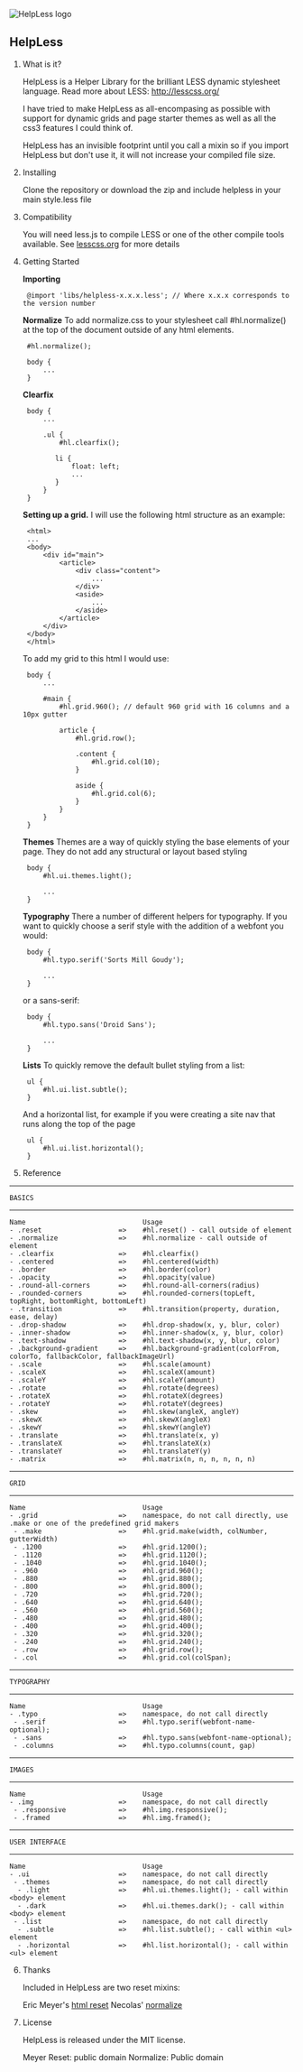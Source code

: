 ![HelpLess logo](http://m6tt.github.com/HelpLess/img/logo.png)

## HelpLess ##

1. What is it?

    HelpLess is a Helper Library for the brilliant LESS dynamic stylesheet language.
    Read more about LESS: http://lesscss.org/
  
    I have tried to make HelpLess as all-encompasing as possible with support for dynamic grids and page starter themes as well as all the css3 features I could think of.
    
    HelpLess has an invisible footprint until you call a mixin so if you import HelpLess but don't use it, it will not increase your compiled file size.

2. Installing

    Clone the repository or download the zip and include helpless in your main style.less file

3. Compatibility

    You will need less.js to compile LESS or one of the other compile tools available. See [lesscss.org](http://lesscss.org) for more details
    
4. Getting Started
    
    **Importing**

        @import 'libs/helpless-x.x.x.less'; // Where x.x.x corresponds to the version number


    **Normalize**
    To add normalize.css to your stylesheet call #hl.normalize() at the top of the document outside of any html elements.
    
        #hl.normalize();
        
        body {
            ...
        }
        
    **Clearfix**
    
        body {
            ...
            
            .ul {
                #hl.clearfix();
                
               li {
                   float: left;
                   ...
               }
            }
        }
    
    
    **Setting up a grid.**
    I will use the following html structure as an example:
    
        <html>
        ...
        <body>
            <div id="main">
                <article>
                    <div class="content">
                        ...
                    </div>
                    <aside>
                        ...
                    </aside>
                </article>
            </div>
        </body>
        </html>
        
    To add my grid to this html I would use:
    
        body {
            ...
            
            #main {
                #hl.grid.960(); // default 960 grid with 16 columns and a 10px gutter
                
                article {
                    #hl.grid.row();
                    
                    .content {
                        #hl.grid.col(10);
                    }
                    
                    aside {
                        #hl.grid.col(6);
                    }
                }
            }
        }
        
        
    **Themes**
    Themes are a way of quickly styling the base elements of your page. They do not add any structural or layout based styling
    
        body {
            #hl.ui.themes.light();
            
            ...
        }
        
        
    **Typography**
    There a number of different helpers for typography. If you want to quickly choose a serif style with the addition of a webfont you would:
    
        body {
            #hl.typo.serif('Sorts Mill Goudy');
            
            ...
        }
        
    or a sans-serif:
    
        body {
            #hl.typo.sans('Droid Sans');
            
            ...
        }
        
        
    **Lists**
    To quickly remove the default bullet styling from a list:
    
        ul {
            #hl.ui.list.subtle();
        }
    
    And a horizontal list, for example if you were creating a site nav that runs along the top of the page
    
        ul {
            #hl.ui.list.horizontal();
        }
       
    
    
    
5. Reference

  ------------------------------------------------------------------------------
    BASICS                    
  ------------------------------------------------------------------------------
    Name                             Usage
    - .reset                   =>    #hl.reset() - call outside of element
    - .normalize               =>    #hl.normalize - call outside of element
    - .clearfix                =>    #hl.clearfix()
    - .centered                =>    #hl.centered(width)
    - .border                  =>    #hl.border(color)
    - .opacity                 =>    #hl.opacity(value)
    - .round-all-corners       =>    #hl.round-all-corners(radius)
    - .rounded-corners         =>    #hl.rounded-corners(topLeft, topRight, bottomRight, bottomLeft)
    - .transition              =>    #hl.transition(property, duration, ease, delay)
    - .drop-shadow             =>    #hl.drop-shadow(x, y, blur, color)
    - .inner-shadow            =>    #hl.inner-shadow(x, y, blur, color)
    - .text-shadow             =>    #hl.text-shadow(x, y, blur, color)
    - .background-gradient     =>    #hl.background-gradient(colorFrom, colorTo, fallbackColor, fallbackImageUrl)
    - .scale                   =>    #hl.scale(amount)
    - .scaleX                  =>    #hl.scaleX(amount)
    - .scaleY                  =>    #hl.scaleY(amount)
    - .rotate                  =>    #hl.rotate(degrees)
    - .rotateX                 =>    #hl.rotateX(degrees)
    - .rotateY                 =>    #hl.rotateY(degrees)
    - .skew                    =>    #hl.skew(angleX, angleY)
    - .skewX                   =>    #hl.skewX(angleX)
    - .skewY                   =>    #hl.skewY(angleY)
    - .translate               =>    #hl.translate(x, y)
    - .translateX              =>    #hl.translateX(x)
    - .translateY              =>    #hl.translateY(y)
    - .matrix                  =>    #hl.matrix(n, n, n, n, n, n)

  ------------------------------------------------------------------------------
    GRID                       
  ------------------------------------------------------------------------------
    Name                             Usage
    - .grid                    =>    namespace, do not call directly, use .make or one of the predefined grid makers
     - .make                   =>    #hl.grid.make(width, colNumber, gutterWidth)
     - .1200                   =>    #hl.grid.1200();
     - .1120                   =>    #hl.grid.1120();
     - .1040                   =>    #hl.grid.1040();
     - .960                    =>    #hl.grid.960();
     - .880                    =>    #hl.grid.880();
     - .800                    =>    #hl.grid.800();
     - .720                    =>    #hl.grid.720();
     - .640                    =>    #hl.grid.640();
     - .560                    =>    #hl.grid.560();
     - .480                    =>    #hl.grid.480();
     - .400                    =>    #hl.grid.400();
     - .320                    =>    #hl.grid.320();
     - .240                    =>    #hl.grid.240();
     - .row                    =>    #hl.grid.row();
     - .col                    =>    #hl.grid.col(colSpan);

  ------------------------------------------------------------------------------
    TYPOGRAPHY
  ------------------------------------------------------------------------------
    Name                             Usage
    - .typo                    =>    namespace, do not call directly
     - .serif                  =>    #hl.typo.serif(webfont-name-optional);
     - .sans                   =>    #hl.typo.sans(webfont-name-optional);
     - .columns                =>    #hl.typo.columns(count, gap)
 
  ------------------------------------------------------------------------------
    IMAGES
  ------------------------------------------------------------------------------
    Name                             Usage
    - .img                     =>    namespace, do not call directly
     - .responsive             =>    #hl.img.responsive();
     - .framed                 =>    #hl.img.framed();

  ------------------------------------------------------------------------------
    USER INTERFACE
  ------------------------------------------------------------------------------
    Name                             Usage
    - .ui                      =>    namespace, do not call directly
     - .themes                 =>    namespace, do not call directly
      - .light                 =>    #hl.ui.themes.light(); - call within <body> element
      - .dark                  =>    #hl.ui.themes.dark(); - call within <body> element
     - .list                   =>    namespace, do not call directly
      - .subtle                =>    #hl.list.subtle(); - call within <ul> element
      - .horizontal            =>    #hl.list.horizontal(); - call within <ul> element

6. Thanks 
   
    Included in HelpLess are two reset mixins:

    Eric Meyer's [html reset](http://meyerweb.com/eric/tools/css/reset/)
    Necolas' [normalize](https://github.com/necolas/normalize.css)

7. License
    
    HelpLess is released under the MIT license.
    
    Meyer Reset: public domain
    Normalize: Public domain
